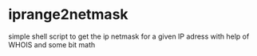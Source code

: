 # iprange2netmask

simple shell script to get the ip netmask for a given IP adress with help of WHOIS and some bit math
